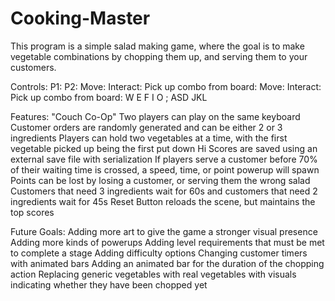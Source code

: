 # Cooking-Master

This program is a simple salad making game, where the goal is to make vegetable combinations by chopping them up, and serving them to your customers. 

Controls:
P1:                                                                 P2:
Move:    Interact:  Pick up combo from board:                       Move:     Interact:    Pick up combo from board:
 W        E             F                                             I          O              ;
ASD                                                                  JKL


Features:
  "Couch Co-Op" Two players can play on the same keyboard
  Customer orders are randomly generated and can be either 2 or 3 ingredients
  Players can hold two vegetables at a time, with the first vegetable picked up being the first put down
  Hi Scores are saved using an external save file with serialization
  If players serve a customer before 70% of their waiting time is crossed, a speed, time, or point powerup will spawn
  Points can be lost by losing a customer, or serving them the wrong salad
  Customers that need 3 ingredients wait for 60s and customers that need 2 ingredients wait for 45s
  Reset Button reloads the scene, but maintains the top scores
  
Future Goals:
  Adding more art to give the game a stronger visual presence
  Adding more kinds of powerups
  Adding level requirements that must be met to complete a stage
  Adding difficulty options
  Changing customer timers with animated bars
  Adding an animated bar for the duration of the chopping action
  Replacing generic vegetables with real vegetables with visuals indicating whether they have been chopped yet
